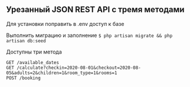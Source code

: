 ## Урезанный JSON REST API c тремя методами

Для установки поправить в .env доступ к базе

Выполнить миграцию и заполнение
`$ php artisan migrate && php artisan db:seed`

Доступны три метода
```
GET /available_dates
GET /calculate?checkin=2020-08-01&checkout=2020-08-05&adults=2&children=1&room_type=1&rooms=1
POST /booking
```